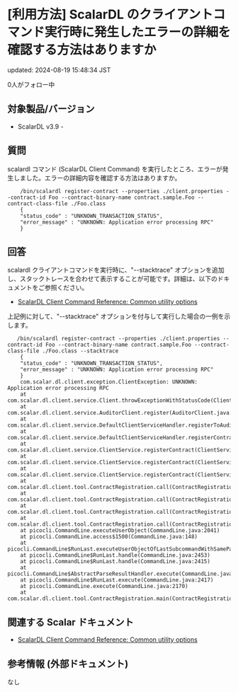 # [利用方法] ScalarDL のクライアントコマンド実行時に発生したエラーの詳細を確認する方法はありますか

updated: 2024-08-19 15:48:34 JST

0人がフォロー中

## 対象製品/バージョン

-   ScalarDL v3.9 -

## 質問

scalardl コマンド (ScalarDL Client Command)
を実行したところ、エラーが発生しました。エラーの詳細内容を確認する方法はありますか。

```
    /bin/scalardl register-contract --properties ./client.properties --contract-id Foo --contract-binary-name contract.sample.Foo --contract-class-file ./Foo.class 
    {
    "status_code" : "UNKNOWN_TRANSACTION_STATUS",
    "error_message" : "UNKNOWN: Application error processing RPC"
    }
```

## 回答

scalardl クライアントコマンドを実行時に、"--stacktrace"
オプションを追加し、スタックトレースを合わせて表示することが可能です。詳細は、以下のドキュメントをご参照ください。

-   [ScalarDL Client Command Reference: Common utility options](https://scalardl.scalar-labs.com/docs/latest/scalardl-command-reference/#common-utility-options)

上記例に対して、"--stacktrace"
オプションを付与して実行した場合の一例を示します。

```
   /bin/scalardl register-contract --properties ./client.properties --contract-id Foo --contract-binary-name contract.sample.Foo --contract-class-file ./Foo.class --stacktrace
    {
    "status_code" : "UNKNOWN_TRANSACTION_STATUS",
    "error_message" : "UNKNOWN: Application error processing RPC"
    }
    com.scalar.dl.client.exception.ClientException: UNKNOWN: Application error processing RPC
    at com.scalar.dl.client.service.Client.throwExceptionWithStatusCode(Client.java:65)
    at com.scalar.dl.client.service.AuditorClient.register(AuditorClient.java:101)
    at com.scalar.dl.client.service.DefaultClientServiceHandler.registerToAuditor(DefaultClientServiceHandler.java:161)
    at com.scalar.dl.client.service.DefaultClientServiceHandler.registerContract(DefaultClientServiceHandler.java:89)
    at com.scalar.dl.client.service.ClientService.registerContract(ClientService.java:415)
    at com.scalar.dl.client.service.ClientService.registerContract(ClientService.java:382)
    at com.scalar.dl.client.service.ClientService.registerContract(ClientService.java:363)
    at com.scalar.dl.client.tool.ContractRegistration.call(ContractRegistration.java:85)
    at com.scalar.dl.client.tool.ContractRegistration.call(ContractRegistration.java:73)
    at com.scalar.dl.client.tool.ContractRegistration.call(ContractRegistration.java:64)
    at com.scalar.dl.client.tool.ContractRegistration.call(ContractRegistration.java:17)
    at picocli.CommandLine.executeUserObject(CommandLine.java:2041)
    at picocli.CommandLine.access$1500(CommandLine.java:148)
    at picocli.CommandLine$RunLast.executeUserObjectOfLastSubcommandWithSameParent(CommandLine.java:2461)
    at picocli.CommandLine$RunLast.handle(CommandLine.java:2453)
    at picocli.CommandLine$RunLast.handle(CommandLine.java:2415)
    at picocli.CommandLine$AbstractParseResultHandler.execute(CommandLine.java:2273)
    at picocli.CommandLine$RunLast.execute(CommandLine.java:2417)
    at picocli.CommandLine.execute(CommandLine.java:2170)
    at com.scalar.dl.client.tool.ContractRegistration.main(ContractRegistration.java:58)

```
 
## 関連する Scalar ドキュメント

-   [ScalarDL Client Command Reference: Common utility options](https://scalardl.scalar-labs.com/docs/latest/scalardl-command-reference/#common-utility-options)

## 参考情報 (外部ドキュメント)

なし
